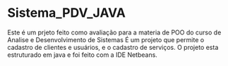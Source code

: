 # Sistema_PDV_JAVA
Este é um prjeto feito como avaliação para a materia de POO do curso de Analise e Desenvolvimento de Sistemas
É um projeto que permite o cadastro de clientes e usuários, e o cadastro de serviços.
O projeto esta estruturado em java e foi feito com a IDE Netbeans.
